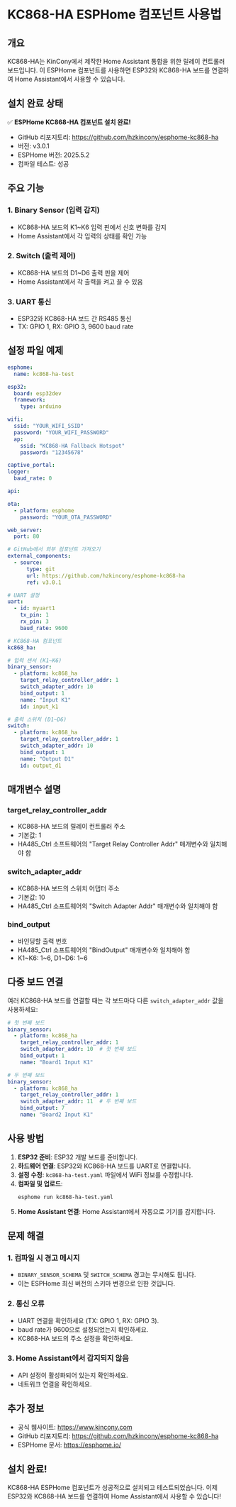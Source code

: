 # KC868-HA ESPHome 컴포넌트 사용법

## 개요
KC868-HA는 KinCony에서 제작한 Home Assistant 통합을 위한 릴레이 컨트롤러 보드입니다. 이 ESPHome 컴포넌트를 사용하면 ESP32와 KC868-HA 보드를 연결하여 Home Assistant에서 사용할 수 있습니다.

## 설치 완료 상태
✅ **ESPHome KC868-HA 컴포넌트 설치 완료!**

- GitHub 리포지토리: https://github.com/hzkincony/esphome-kc868-ha
- 버전: v3.0.1
- ESPHome 버전: 2025.5.2
- 컴파일 테스트: 성공

## 주요 기능

### 1. Binary Sensor (입력 감지)
- KC868-HA 보드의 K1~K6 입력 핀에서 신호 변화를 감지
- Home Assistant에서 각 입력의 상태를 확인 가능

### 2. Switch (출력 제어)
- KC868-HA 보드의 D1~D6 출력 핀을 제어
- Home Assistant에서 각 출력을 켜고 끌 수 있음

### 3. UART 통신
- ESP32와 KC868-HA 보드 간 RS485 통신
- TX: GPIO 1, RX: GPIO 3, 9600 baud rate

## 설정 파일 예제

```yaml
esphome:
  name: kc868-ha-test

esp32:
  board: esp32dev
  framework:
    type: arduino

wifi:
  ssid: "YOUR_WIFI_SSID"
  password: "YOUR_WIFI_PASSWORD"
  ap:
    ssid: "KC868-HA Fallback Hotspot"
    password: "12345678"

captive_portal:
logger:
  baud_rate: 0

api:

ota:
  - platform: esphome
    password: "YOUR_OTA_PASSWORD"

web_server:
  port: 80

# GitHub에서 외부 컴포넌트 가져오기
external_components:
  - source:
      type: git
      url: https://github.com/hzkincony/esphome-kc868-ha
      ref: v3.0.1

# UART 설정
uart:
  - id: myuart1
    tx_pin: 1
    rx_pin: 3
    baud_rate: 9600

# KC868-HA 컴포넌트
kc868_ha:

# 입력 센서 (K1~K6)
binary_sensor:
  - platform: kc868_ha
    target_relay_controller_addr: 1
    switch_adapter_addr: 10
    bind_output: 1
    name: "Input K1"
    id: input_k1

# 출력 스위치 (D1~D6)
switch:
  - platform: kc868_ha
    target_relay_controller_addr: 1
    switch_adapter_addr: 10
    bind_output: 1
    name: "Output D1"
    id: output_d1
```

## 매개변수 설명

### target_relay_controller_addr
- KC868-HA 보드의 릴레이 컨트롤러 주소
- 기본값: 1
- HA485_Ctrl 소프트웨어의 "Target Relay Controller Addr" 매개변수와 일치해야 함

### switch_adapter_addr
- KC868-HA 보드의 스위치 어댑터 주소
- 기본값: 10
- HA485_Ctrl 소프트웨어의 "Switch Adapter Addr" 매개변수와 일치해야 함

### bind_output
- 바인딩할 출력 번호
- HA485_Ctrl 소프트웨어의 "BindOutput" 매개변수와 일치해야 함
- K1~K6: 1~6, D1~D6: 1~6

## 다중 보드 연결
여러 KC868-HA 보드를 연결할 때는 각 보드마다 다른 `switch_adapter_addr` 값을 사용하세요:

```yaml
# 첫 번째 보드
binary_sensor:
  - platform: kc868_ha
    target_relay_controller_addr: 1
    switch_adapter_addr: 10  # 첫 번째 보드
    bind_output: 1
    name: "Board1 Input K1"

# 두 번째 보드
binary_sensor:
  - platform: kc868_ha
    target_relay_controller_addr: 1
    switch_adapter_addr: 11  # 두 번째 보드
    bind_output: 7
    name: "Board2 Input K1"
```

## 사용 방법

1. **ESP32 준비**: ESP32 개발 보드를 준비합니다.
2. **하드웨어 연결**: ESP32와 KC868-HA 보드를 UART로 연결합니다.
3. **설정 수정**: `kc868-ha-test.yaml` 파일에서 WiFi 정보를 수정합니다.
4. **컴파일 및 업로드**:
   ```bash
   esphome run kc868-ha-test.yaml
   ```
5. **Home Assistant 연결**: Home Assistant에서 자동으로 기기를 감지합니다.

## 문제 해결

### 1. 컴파일 시 경고 메시지
- `BINARY_SENSOR_SCHEMA` 및 `SWITCH_SCHEMA` 경고는 무시해도 됩니다.
- 이는 ESPHome 최신 버전의 스키마 변경으로 인한 것입니다.

### 2. 통신 오류
- UART 연결을 확인하세요 (TX: GPIO 1, RX: GPIO 3).
- baud rate가 9600으로 설정되었는지 확인하세요.
- KC868-HA 보드의 주소 설정을 확인하세요.

### 3. Home Assistant에서 감지되지 않음
- API 설정이 활성화되어 있는지 확인하세요.
- 네트워크 연결을 확인하세요.

## 추가 정보
- 공식 웹사이트: https://www.kincony.com
- GitHub 리포지토리: https://github.com/hzkincony/esphome-kc868-ha
- ESPHome 문서: https://esphome.io/

## 설치 완료!
KC868-HA ESPHome 컴포넌트가 성공적으로 설치되고 테스트되었습니다. 이제 ESP32와 KC868-HA 보드를 연결하여 Home Assistant에서 사용할 수 있습니다! 